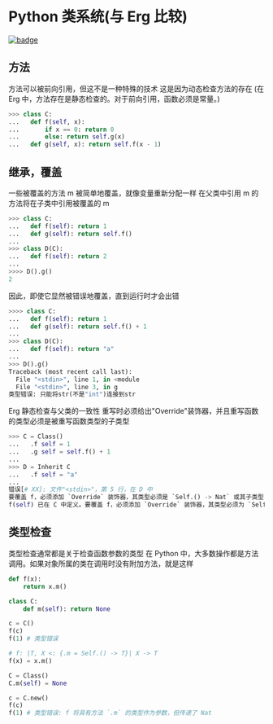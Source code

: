 # Python 类系统(与 Erg 比较)

[![badge](https://img.shields.io/endpoint.svg?url=https%3A%2F%2Fgezf7g7pd5.execute-api.ap-northeast-1.amazonaws.com%2Fdefault%2Fsource_up_to_date%3Fowner%3Derg-lang%26repos%3Derg%26ref%3Dmain%26path%3Ddoc/EN/python/class_system.md%26commit_hash%3D51de3c9d5a9074241f55c043b9951b384836b258)](https://gezf7g7pd5.execute-api.ap-northeast-1.amazonaws.com/default/source_up_to_date?owner=erg-lang&repos=erg&ref=main&path=doc/EN/python/class_system.md&commit_hash=51de3c9d5a9074241f55c043b9951b384836b258)

## 方法

方法可以被前向引用，但这不是一种特殊的技术
这是因为动态检查方法的存在
(在 Erg 中，方法存在是静态检查的。对于前向引用，函数必须是常量。)

```python
>>> class C:
...   def f(self, x):
...       if x == 0: return 0
...       else: return self.g(x)
...   def g(self, x): return self.f(x - 1)
```

## 继承，覆盖

一些被覆盖的方法 m 被简单地覆盖，就像变量重新分配一样
在父类中引用 m 的方法将在子类中引用被覆盖的 m

```python
>>> class C:
...   def f(self): return 1
...   def g(self): return self.f()
...
>>> class D(C):
...   def f(self): return 2
...
>>>> D().g()
2
```

因此，即使它显然被错误地覆盖，直到运行时才会出错

```python
>>>> class C:
...   def f(self): return 1
...   def g(self): return self.f() + 1
...
>>> class D(C):
...   def f(self): return "a"
...
>>> D().g()
Traceback (most recent call last):
  File "<stdin>", line 1, in <module
  File "<stdin>", line 3, in g
类型错误: 只能将str(不是"int")连接到str
```

Erg 静态检查与父类的一致性
重写时必须给出"Override"装饰器，并且重写函数的类型必须是被重写函数类型的子类型

```python
>>> C = Class()
...   .f self = 1
...   .g self = self.f() + 1
...
>>> D = Inherit C
...   .f self = "a"
...
错误[# XX]: 文件"<stdin>"，第 5 行，在 D 中
要覆盖 f，必须添加 `Override` 装饰器，其类型必须是 `Self.() -> Nat` 或其子类型
f(self) 已在 C 中定义。要覆盖 f，必须添加 `Override` 装饰器，其类型必须为 `Self. 要覆盖，必须给它一个 `Override` 装饰器，并且它的类型必须是 `Self.() -> Nat` 或 that.f(self) 的子类型
```

## 类型检查

类型检查通常都是关于检查函数参数的类型
在 Python 中，大多数操作都是方法调用。如果对象所属的类在调用时没有附加方法，就是这样

```python
def f(x):
    return x.m()

class C:
    def m(self): return None

c = C()
f(c)
f(1) # 类型错误
```

```python
# f: |T, X <: {.m = Self.() -> T}| X -> T
f(x) = x.m()

C = Class()
C.m(self) = None

c = C.new()
f(c)
f(1) # 类型错误: f 将具有方法 `.m` 的类型作为参数，但传递了 Nat
```
